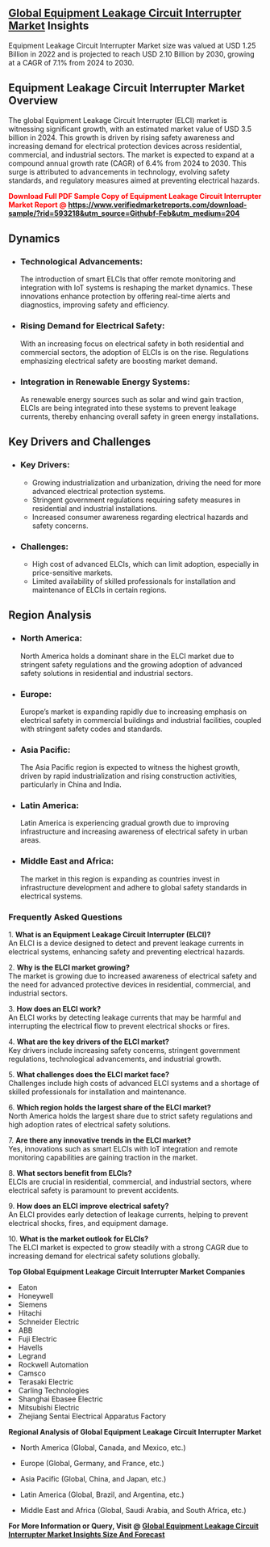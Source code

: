 <h2><a href="https://www.verifiedmarketreports.com/download-sample/?rid=593218&amp;utm_source=Githubf&amp;utm_medium=204" target="_blank">Global Equipment Leakage Circuit Interrupter Market</a> Insights</h2><p>Equipment Leakage Circuit Interrupter Market size was valued at USD 1.25 Billion in 2022 and is projected to reach USD 2.10 Billion by 2030, growing at a CAGR of 7.1% from 2024 to 2030.</p><p> <h2>Equipment Leakage Circuit Interrupter Market Overview</h2> <p>The global Equipment Leakage Circuit Interrupter (ELCI) market is witnessing significant growth, with an estimated market value of USD 3.5 billion in 2024. This growth is driven by rising safety awareness and increasing demand for electrical protection devices across residential, commercial, and industrial sectors. The market is expected to expand at a compound annual growth rate (CAGR) of 6.4% from 2024 to 2030. This surge is attributed to advancements in technology, evolving safety standards, and regulatory measures aimed at preventing electrical hazards.</p> <p><b><p><span class=""><span style="color: #ff0000;"><strong>Download Full PDF Sample Copy of Equipment Leakage Circuit Interrupter Market Report</strong> @ </span><a href="https://www.verifiedmarketreports.com/download-sample/?rid=593218&amp;utm_source=Githubf-Feb&amp;utm_medium=204" target="_blank">https://www.verifiedmarketreports.com/download-sample/?rid=593218&amp;utm_source=Githubf-Feb&amp;utm_medium=204</a></span></p></b></p> <h2>Dynamics</h2> <ul> <li><h3>Technological Advancements:</h3> The introduction of smart ELCIs that offer remote monitoring and integration with IoT systems is reshaping the market dynamics. These innovations enhance protection by offering real-time alerts and diagnostics, improving safety and efficiency.</li> <li><h3>Rising Demand for Electrical Safety:</h3> With an increasing focus on electrical safety in both residential and commercial sectors, the adoption of ELCIs is on the rise. Regulations emphasizing electrical safety are boosting market demand.</li> <li><h3>Integration in Renewable Energy Systems:</h3> As renewable energy sources such as solar and wind gain traction, ELCIs are being integrated into these systems to prevent leakage currents, thereby enhancing overall safety in green energy installations.</li> </ul> <h2>Key Drivers and Challenges</h2> <ul> <li><h3>Key Drivers:</h3> <ul> <li>Growing industrialization and urbanization, driving the need for more advanced electrical protection systems.</li> <li>Stringent government regulations requiring safety measures in residential and industrial installations.</li> <li>Increased consumer awareness regarding electrical hazards and safety concerns.</li> </ul> </li> <li><h3>Challenges:</h3> <ul> <li>High cost of advanced ELCIs, which can limit adoption, especially in price-sensitive markets.</li> <li>Limited availability of skilled professionals for installation and maintenance of ELCIs in certain regions.</li> </ul> </li> </ul> <h2>Region Analysis</h2> <ul> <li><h3>North America:</h3> North America holds a dominant share in the ELCI market due to stringent safety regulations and the growing adoption of advanced safety solutions in residential and industrial sectors.</li> <li><h3>Europe:</h3> Europe’s market is expanding rapidly due to increasing emphasis on electrical safety in commercial buildings and industrial facilities, coupled with stringent safety codes and standards.</li> <li><h3>Asia Pacific:</h3> The Asia Pacific region is expected to witness the highest growth, driven by rapid industrialization and rising construction activities, particularly in China and India.</li> <li><h3>Latin America:</h3> Latin America is experiencing gradual growth due to improving infrastructure and increasing awareness of electrical safety in urban areas.</li> <li><h3>Middle East and Africa:</h3> The market in this region is expanding as countries invest in infrastructure development and adhere to global safety standards in electrical systems.</li> </ul> <h3>Frequently Asked Questions</h3> <p>1. <b>What is an Equipment Leakage Circuit Interrupter (ELCI)?</b><br> An ELCI is a device designed to detect and prevent leakage currents in electrical systems, enhancing safety and preventing electrical hazards.</p> <p>2. <b>Why is the ELCI market growing?</b><br> The market is growing due to increased awareness of electrical safety and the need for advanced protective devices in residential, commercial, and industrial sectors.</p> <p>3. <b>How does an ELCI work?</b><br> An ELCI works by detecting leakage currents that may be harmful and interrupting the electrical flow to prevent electrical shocks or fires.</p> <p>4. <b>What are the key drivers of the ELCI market?</b><br> Key drivers include increasing safety concerns, stringent government regulations, technological advancements, and industrial growth.</p> <p>5. <b>What challenges does the ELCI market face?</b><br> Challenges include high costs of advanced ELCI systems and a shortage of skilled professionals for installation and maintenance.</p> <p>6. <b>Which region holds the largest share of the ELCI market?</b><br> North America holds the largest share due to strict safety regulations and high adoption rates of electrical safety solutions.</p> <p>7. <b>Are there any innovative trends in the ELCI market?</b><br> Yes, innovations such as smart ELCIs with IoT integration and remote monitoring capabilities are gaining traction in the market.</p> <p>8. <b>What sectors benefit from ELCIs?</b><br> ELCIs are crucial in residential, commercial, and industrial sectors, where electrical safety is paramount to prevent accidents.</p> <p>9. <b>How does an ELCI improve electrical safety?</b><br> An ELCI provides early detection of leakage currents, helping to prevent electrical shocks, fires, and equipment damage.</p> <p>10. <b>What is the market outlook for ELCIs?</b><br> The ELCI market is expected to grow steadily with a strong CAGR due to increasing demand for electrical safety solutions globally.</p> </p><p><strong>Top Global Equipment Leakage Circuit Interrupter Market Companies</strong></p><div data-test-id=""><p><li>Eaton</li><li> Honeywell</li><li> Siemens</li><li> Hitachi</li><li> Schneider Electric</li><li> ABB</li><li> Fuji Electric</li><li> Havells</li><li> Legrand</li><li> Rockwell Automation</li><li> Camsco</li><li> Terasaki Electric</li><li> Carling Technologies</li><li> Shanghai Ebasee Electric</li><li> Mitsubishi Electric</li><li> Zhejiang Sentai Electrical Apparatus Factory</li></p><div><strong>Regional Analysis of&nbsp;Global Equipment Leakage Circuit Interrupter Market</strong></div><ul><li dir="ltr"><p dir="ltr">North America&nbsp;(Global, Canada, and Mexico, etc.)</p></li><li dir="ltr"><p dir="ltr">Europe (Global, Germany, and France, etc.)</p></li><li dir="ltr"><p dir="ltr">Asia Pacific&nbsp;(Global, China, and Japan, etc.)</p></li><li dir="ltr"><p dir="ltr">Latin America&nbsp;(Global, Brazil, and Argentina, etc.)</p></li><li dir="ltr">Middle East and Africa&nbsp;(Global, Saudi Arabia, and South Africa, etc.)</li></ul><p><strong>For More Information or Query, Visit @&nbsp;</strong><strong><a href="https://www.verifiedmarketreports.com/product/equipment-leakage-circuit-interrupter-market/?utm_source=Githubf&amp;utm_medium=204" target="_blank">Global Equipment Leakage Circuit Interrupter Market Insights Size And Forecast</a></strong></p></div>
